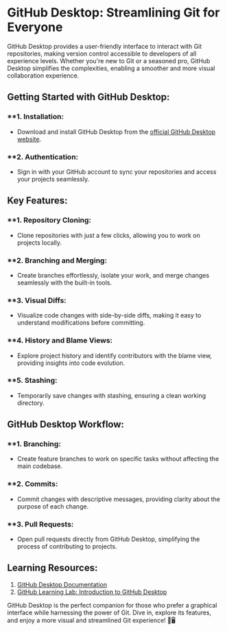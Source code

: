 # GitHub Desktop: Streamlining Git for Everyone

GitHub Desktop provides a user-friendly interface to interact with Git repositories, making version control accessible to developers of all experience levels. Whether you're new to Git or a seasoned pro, GitHub Desktop simplifies the complexities, enabling a smoother and more visual collaboration experience.

## **Getting Started with GitHub Desktop:**

### **1. **Installation:**

- Download and install GitHub Desktop from the [official GitHub Desktop website](https://desktop.github.com/).

### **2. **Authentication:**

- Sign in with your GitHub account to sync your repositories and access your projects seamlessly.

## **Key Features:**

### **1. **Repository Cloning:**

- Clone repositories with just a few clicks, allowing you to work on projects locally.

### **2. **Branching and Merging:**

- Create branches effortlessly, isolate your work, and merge changes seamlessly with the built-in tools.

### **3. **Visual Diffs:**

- Visualize code changes with side-by-side diffs, making it easy to understand modifications before committing.

### **4. **History and Blame Views:**

- Explore project history and identify contributors with the blame view, providing insights into code evolution.

### **5. **Stashing:**

- Temporarily save changes with stashing, ensuring a clean working directory.

## **GitHub Desktop Workflow:**

### **1. **Branching:**

- Create feature branches to work on specific tasks without affecting the main codebase.

### **2. **Commits:**

- Commit changes with descriptive messages, providing clarity about the purpose of each change.

### **3. **Pull Requests:**

- Open pull requests directly from GitHub Desktop, simplifying the process of contributing to projects.

## **Learning Resources:**

1. [GitHub Desktop Documentation](https://docs.github.com/en/desktop)
2. [GitHub Learning Lab: Introduction to GitHub Desktop](https://lab.github.com/githubtraining/introduction-to-github-desktop)

GitHub Desktop is the perfect companion for those who prefer a graphical interface while harnessing the power of Git. Dive in, explore its features, and enjoy a more visual and streamlined Git experience! &#128640;&#128421;&#65039;
